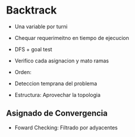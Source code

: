 # Backtrack
- Una variable por turni
- Chequar requerimeitno en tiempo de ejecucion
- DFS + goal test

- Verifico cada asignacion y mato ramas
- Orden: 
- Deteccion temprana del problema
- Estructura: Aprovechar la topologia

## Asignado de Convergencia
- Foward Checking: Filtrado por adyacentes
